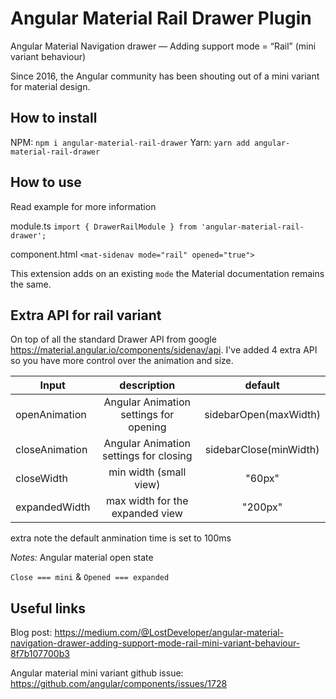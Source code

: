 # Angular Material Rail Drawer Plugin

Angular Material Navigation drawer — Adding support mode = “Rail” (mini variant behaviour) 

Since 2016, the Angular community has been shouting out of a mini variant for material design.

## How to install

NPM:
`npm i angular-material-rail-drawer`
Yarn:
`yarn add angular-material-rail-drawer`

## How to use
Read example for more information

module.ts
`import { DrawerRailModule } from 'angular-material-rail-drawer';`

component.html
`<mat-sidenav mode="rail" opened="true">`

This extension adds on an existing `mode` the Material documentation remains the same.


## Extra API for rail variant

On top of all the standard Drawer API from google https://material.angular.io/components/sidenav/api. I've added 4 extra API so you have more control over the animation and size.


| Input          |   description                           | default                |
|----------------|:---------------------------------------:|:----------------------:|
| openAnimation  |  Angular Animation settings for opening | sidebarOpen(maxWidth)  |
| closeAnimation |  Angular Animation settings for closing | sidebarClose(minWidth) |
| closeWidth     |  min width (small view)                 | "60px"                 |
| expandedWidth  |  max width for the expanded view        | "200px"                |

extra note the default anmination time is set to 100ms


*Notes:*
Angular material open state

`Close === mini` & `Opened === expanded`

## Useful links

Blog post:
https://medium.com/@LostDeveloper/angular-material-navigation-drawer-adding-support-mode-rail-mini-variant-behaviour-8f7b107700b3

Angular material mini variant github issue:
https://github.com/angular/components/issues/1728
